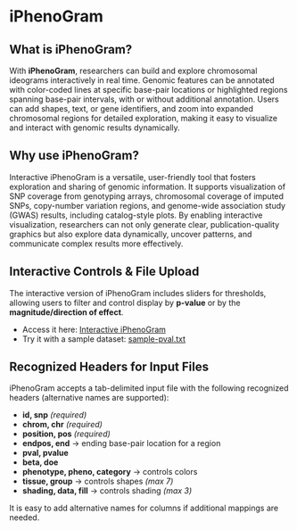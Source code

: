 # iPhenoGram  

## What is iPhenoGram?  
With **iPhenoGram**, researchers can build and explore chromosomal ideograms interactively in real time. Genomic features can be annotated with color-coded lines at specific base-pair locations or highlighted regions spanning base-pair intervals, with or without additional annotation. Users can add shapes, text, or gene identifiers, and zoom into expanded chromosomal regions for detailed exploration, making it easy to visualize and interact with genomic results dynamically.  

## Why use iPhenoGram?  
Interactive iPhenoGram is a versatile, user-friendly tool that fosters exploration and sharing of genomic information. It supports visualization of SNP coverage from genotyping arrays, chromosomal coverage of imputed SNPs, copy-number variation regions, and genome-wide association study (GWAS) results, including catalog-style plots. By enabling interactive visualization, researchers can not only generate clear, publication-quality graphics but also explore data dynamically, uncover patterns, and communicate complex results more effectively.  

## Interactive Controls & File Upload  
The interactive version of iPhenoGram includes sliders for thresholds, allowing users to filter and control display by **p-value** or by the **magnitude/direction of effect**.  

- Access it here: [Interactive iPhenoGram](https://ritchielab.org/devel/iPhenoGram/)  
- Try it with a sample dataset: [sample-pval.txt](https://ritchielab.org/devel/iPhenoGram/examples/sample-pval.txt)  

## Recognized Headers for Input Files  
iPhenoGram accepts a tab-delimited input file with the following recognized headers (alternative names are supported):  

- **id, snp** *(required)*  
- **chrom, chr** *(required)*  
- **position, pos** *(required)*  
- **endpos, end** → ending base-pair location for a region  
- **pval, pvalue**  
- **beta, doe**  
- **phenotype, pheno, category** → controls colors  
- **tissue, group** → controls shapes *(max 7)*  
- **shading, data, fill** → controls shading *(max 3)*  

It is easy to add alternative names for columns if additional mappings are needed.  
